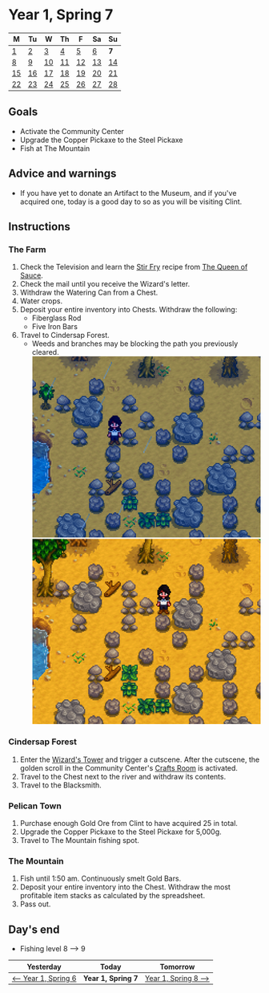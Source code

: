 # Year 1, Spring 7

| M                          | Tu                        | W                         | Th                        | F                         | Sa                        | Su                        |
| -------------------------- | ------------------------- | ------------------------- | ------------------------- |-------------------------- | ------------------------- | ------------------------- |
| [1](year-1-spring-1.md)    | [2](year-1-spring-2.md)   | [3](year-1-spring-3.md)   | [4](year-1-spring-4.md)   | [5](year-1-spring-5.md)   | [6](year-1-spring-6.md)   | **7**                     |
| [8](year-1-spring-8.md)    | [9](year-1-spring-9.md)   | [10](year-1-spring-10.md) | [11](year-1-spring-11.md) | [12](year-1-spring-12.md) | [13](year-1-spring-13.md) | [14](year-1-spring-14.md) |
| [15](year-1-spring-15.md)  | [16](year-1-spring-16.md) | [17](year-1-spring-17.md) | [18](year-1-spring-18.md) | [19](year-1-spring-19.md) | [20](year-1-spring-20.md) | [21](year-1-spring-21.md) |
| [22](year-1-spring-22.md)  | [23](year-1-spring-23.md) | [24](year-1-spring-24.md) | [25](year-1-spring-25.md) | [26](year-1-spring-26.md) | [27](year-1-spring-27.md) | [28](year-1-spring-28.md) |

## Goals

- Activate the Community Center
- Upgrade the Copper Pickaxe to the Steel Pickaxe
- Fish at The Mountain

## Advice and warnings

- If you have yet to donate an Artifact to the Museum, and if you've acquired one, today is a good day to so as you will be visiting Clint.

## Instructions

### The Farm

1. Check the Television and learn the [Stir Fry](https://stardewvalleywiki.com/Stir_Fry) recipe from [The Queen of Sauce](https://stardewvalleywiki.com/The_Queen_of_Sauce).
2. Check the mail until you receive the Wizard's letter.
3. Withdraw the Watering Can from a Chest.
4. Water crops.
5. Deposit your entire inventory into Chests. Withdraw the following:
   - Fiberglass Rod
   - Five Iron Bars
6. Travel to Cindersap Forest.
   - Weeds and branches may be blocking the path you previously cleared.<br />![Path Clear on Spring 3](images/year-1-spring-7-path-clear.png)<br />![Path Blocked on Spring 7](images/year-1-spring-7-path-blocked.png)

### Cindersap Forest

1. Enter the [Wizard's Tower](https://stardewvalleywiki.com/Wizard%27s_Tower) and trigger a cutscene. After the cutscene, the golden scroll in the Community Center's [Crafts Room](https://stardewvalleywiki.com/Bundles#Crafts_Room) is activated.
2. Travel to the Chest next to the river and withdraw its contents.
3. Travel to the Blacksmith.

### Pelican Town

1. Purchase enough Gold Ore from Clint to have acquired 25 in total.
2. Upgrade the Copper Pickaxe to the Steel Pickaxe for 5,000g.
3. Travel to The Mountain fishing spot.

### The Mountain

1. Fish until 1:50 am. Continuously smelt Gold Bars.
2. Deposit your entire inventory into the Chest. Withdraw the most profitable item stacks as calculated by the spreadsheet.
3. Pass out.

## Day's end

- Fishing level 8 ⟶ 9

| Yesterday                                 | Today                 | Tomorrow                                    |
| ----------------------------------------- | --------------------- | ------------------------------------------- |
| [⟵ Year 1, Spring 6](year-1-spring-6.md) | **Year 1, Spring 7**  | [Year 1, Spring 8 ⟶](year-1-spring-8.md)   |
